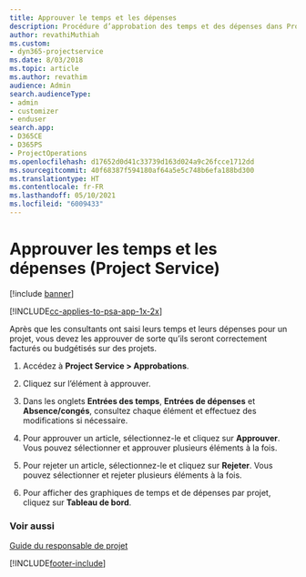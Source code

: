 ```yaml
---
title: Approuver le temps et les dépenses
description: Procédure d’approbation des temps et des dépenses dans Project Service
author: revathiMuthiah
ms.custom:
- dyn365-projectservice
ms.date: 8/03/2018
ms.topic: article
ms.author: revathim
audience: Admin
search.audienceType:
- admin
- customizer
- enduser
search.app:
- D365CE
- D365PS
- ProjectOperations
ms.openlocfilehash: d17652d0d41c33739d163d024a9c26fcce1712dd
ms.sourcegitcommit: 40f68387f594180af64a5e5c748b6efa188bd300
ms.translationtype: HT
ms.contentlocale: fr-FR
ms.lasthandoff: 05/10/2021
ms.locfileid: "6009433"
---
```

# <a name="approve-time-and-expenses-project-service"></a>Approuver les temps et les dépenses (Project Service)

[!include [banner](../includes/psa-now-project-operations.md)]

[!INCLUDE[cc-applies-to-psa-app-1x-2x](../includes/cc-applies-to-psa-app-1x-2x.md)]

Après que les consultants ont saisi leurs temps et leurs dépenses pour un projet, vous devez les approuver de sorte qu’ils seront correctement facturés ou budgétisés sur des projets.  
  
1.  Accédez à **Project Service > Approbations**.  
  
2.  Cliquez sur l’élément à approuver.  
  
3.  Dans les onglets **Entrées des temps**, **Entrées de dépenses** et **Absence/congés**, consultez chaque élément et effectuez des modifications si nécessaire.  
  
4.  Pour approuver un article, sélectionnez-le et cliquez sur **Approuver**. Vous pouvez sélectionner et approuver plusieurs éléments à la fois.  
  
5.  Pour rejeter un article, sélectionnez-le et cliquez sur **Rejeter**. Vous pouvez sélectionner et rejeter plusieurs éléments à la fois.  
  
6.  Pour afficher des graphiques de temps et de dépenses par projet, cliquez sur **Tableau de bord**.  
  
### <a name="see-also"></a>Voir aussi  
 [Guide du responsable de projet](../psa/project-manager-guide.md)


[!INCLUDE[footer-include](../includes/footer-banner.md)]